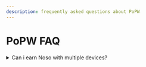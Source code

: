 ```yaml
---
description: frequently asked questions about PoPW
---
```


# PoPW FAQ

<details>

<summary>Can i earn Noso with multiple devices?</summary>

Yes, But the way PoPW works is  <mark style="color:red;">**ONE NosoAddress to ONE UNIQUE IP**</mark>  so if one participant joins, and gives all the shares to all the pools(currently 4), he will get the maximum reward given by the system\ <mark style="color:red;">****</mark>

</details>

